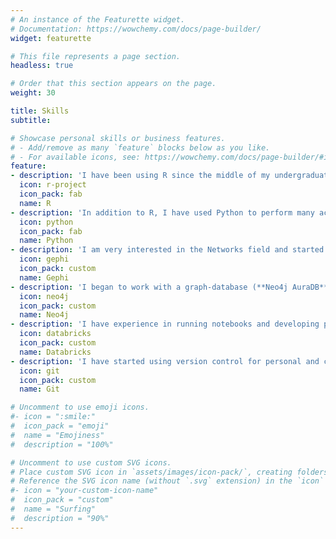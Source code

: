 ```yaml
---
# An instance of the Featurette widget.
# Documentation: https://wowchemy.com/docs/page-builder/
widget: featurette

# This file represents a page section.
headless: true

# Order that this section appears on the page.
weight: 30

title: Skills
subtitle:

# Showcase personal skills or business features.
# - Add/remove as many `feature` blocks below as you like.
# - For available icons, see: https://wowchemy.com/docs/page-builder/#icons
feature:
- description: 'I have been using R since the middle of my undergraduate degree (2017 - present) and have performed some statistical analysis and regression modeling with this language.'
  icon: r-project
  icon_pack: fab
  name: R
- description: 'In addition to R, I have used Python to perform many activities such as: data collection from Social Media (*Twitter*), processing and cleaning data, developing of some classification and regression models using ML algorithms, etc.'
  icon: python
  icon_pack: fab
  name: Python
- description: 'I am very interested in the Networks field and started to use this tool to perform many *Social Network Analysis*, such as: clustering, centrality metrics, etc. In addition, I complemented this tool with **igraph (Python library)** to process the network data, construct networks and other tasks.'
  icon: gephi
  icon_pack: custom
  name: Gephi
- description: 'I began to work with a graph-database (**Neo4j AuraDB**) and have learned to perform cypher queries in order to get data and upload new data.'
  icon: neo4j
  icon_pack: custom
  name: Neo4j
- description: 'I have experience in running notebooks and developing pipelines within this environment.'
  icon: databricks
  icon_pack: custom
  name: Databricks
- description: 'I have started using version control for personal and corporate projects.'
  icon: git
  icon_pack: custom
  name: Git

# Uncomment to use emoji icons.
#- icon = ":smile:"
#  icon_pack = "emoji"
#  name = "Emojiness"
#  description = "100%"  

# Uncomment to use custom SVG icons.
# Place custom SVG icon in `assets/images/icon-pack/`, creating folders if necessary.
# Reference the SVG icon name (without `.svg` extension) in the `icon` field.
#- icon = "your-custom-icon-name"
#  icon_pack = "custom"
#  name = "Surfing"
#  description = "90%"
---
```

